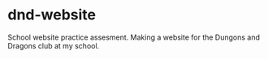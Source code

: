 # dnd-website
 School website practice assesment. Making a website for the Dungons and Dragons club at my school.
